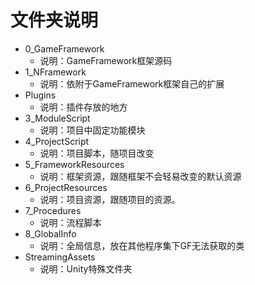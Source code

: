 # 文件夹说明
- 0_GameFramework  
    - 说明：GameFramework框架源码
- 1_NFramework  
    - 说明：依附于GameFramework框架自己的扩展
- Plugins
    - 说明：插件存放的地方
- 3_ModuleScript
    - 说明：项目中固定功能模块
- 4_ProjectScript
    - 说明：项目脚本，随项目改变
- 5_FrameworkResources
    - 说明：框架资源，跟随框架不会轻易改变的默认资源
- 6_ProjectResources
    - 说明：项目资源，跟随项目的资源。
- 7_Procedures
    - 说明：流程脚本
- 8_GlobalInfo
    - 说明：全局信息，放在其他程序集下GF无法获取的类
- StreamingAssets
    - 说明：Unity特殊文件夹
    